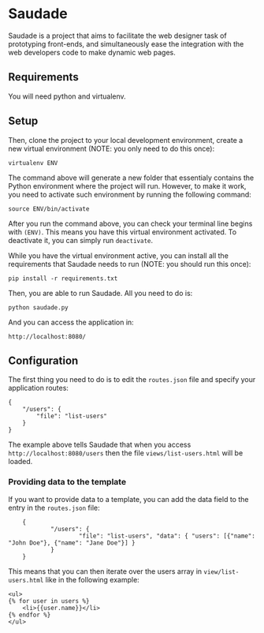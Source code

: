 # Saudade

Saudade is a project that aims to facilitate the web designer task of prototyping front-ends, and simultaneously ease the integration with the web developers code to make dynamic web pages.

## Requirements

You will need python and virtualenv.

## Setup

Then, clone the project to your local development environment, create a new virtual environment (NOTE: you only need to do this once):

	virtualenv ENV

The command above will generate a new folder that essentialy contains the Python environment where the project will run. However, to make it work, you need to activate such environment by running the following command:

	source ENV/bin/activate

After you run the command above, you can check your terminal line begins with ```(ENV)```. This means you have this virtual environment activated. To deactivate it, you can simply run ```deactivate```.

While you have the virtual environment active, you can install all the requirements that Saudade needs to run (NOTE: you should run this once):

	pip install -r requirements.txt

Then, you are able to run Saudade. All you need to do is:
	
	python saudade.py

And you can access the application in:
	
	http://localhost:8080/

## Configuration
The first thing you need to do is to edit the ```routes.json``` file and specify your application routes:

	{
		"/users": {
			"file": "list-users"
		}
	}

The example above tells Saudade that when you access ```http://localhost:8080/users``` then the file ```views/list-users.html``` will be loaded.

### Providing data to the template
If you want to provide data to a template, you can add the data field to the entry in the ```routes.json``` file:

        {
                "/users": {
                        "file": "list-users", "data": { "users": [{"name": "John Doe"}, {"name": "Jane Doe"}] }
                }
        }

This means that you can then iterate over the users array in ```view/list-users.html``` like in the following example:
	
	<ul>
	{% for user in users %}
		<li>{{user.name}}</li>
	{% endfor %}
	</ul>

